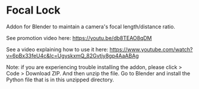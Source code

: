 # Focal Lock
Addon for Blender to maintain a camera's focal length/distance ratio.

See promotion video here: https://youtu.be/db8TEAO8qDM

See a video explaining how to use it here: https://www.youtube.com/watch?v=6pBx33feU4c&lc=UgyskxmQ_82Gvtjy8gp4AaABAg

Note: if you are experiencing trouble installing the addon, please click > Code > Download ZIP. And then unzip the file. Go to Blender and install the Python file that is in this unzipped directory.
